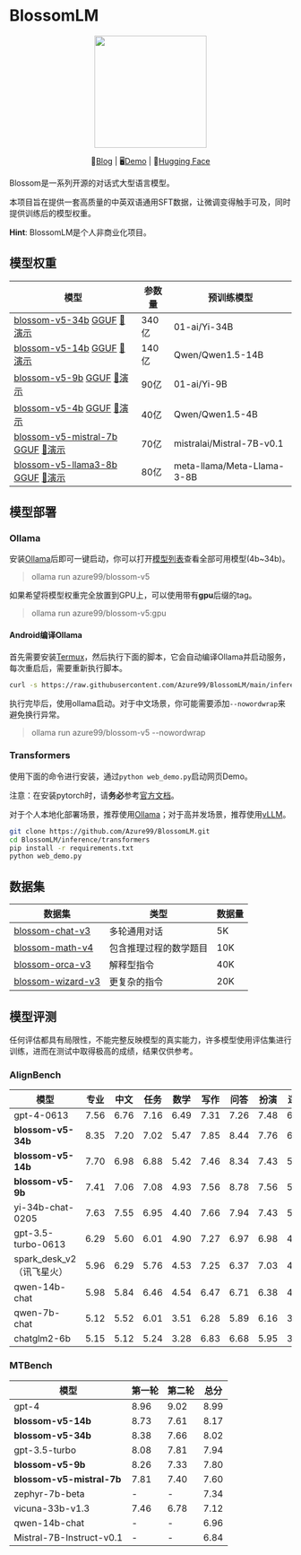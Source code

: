 # BlossomLM

<p align="center">
    <img src="https://www.rainng.com/wp-content/uploads/2024/04/logo-blossom.jpg" width="200"/>
<p>

<p align="center">
    📑<a href="https://www.rainng.com/blossom-llm/">Blog</a>&nbsp|&nbsp🖥️<a
        href="https://blossom-chat.com/">Demo</a>&nbsp|&nbsp🤗<a
        href="https://huggingface.co/Azure99">Hugging Face</a>
</p>

Blossom是一系列开源的对话式大型语言模型。

本项目旨在提供一套高质量的中英双语通用SFT数据，让微调变得触手可及，同时提供训练后的模型权重。

**Hint**: BlossomLM是个人非商业化项目。

## 模型权重

| 模型                                                         | 参数量 | 预训练模型                 |
| ------------------------------------------------------------ | ------ | -------------------------- |
| [blossom-v5-34b](https://huggingface.co/Azure99/blossom-v5-34b) [GGUF](https://huggingface.co/Azure99/blossom-v5-34b-gguf/tree/main) [🌼演示](https://blossom-chat.com/) | 340亿  | 01-ai/Yi-34B               |
| [blossom-v5-14b](https://huggingface.co/Azure99/blossom-v5-14b) [GGUF](https://huggingface.co/Azure99/blossom-v5-14b-gguf/tree/main) [🤗演示](https://azure99-blossom-14b-demo.hf.space/) | 140亿  | Qwen/Qwen1.5-14B           |
| [blossom-v5-9b](https://huggingface.co/Azure99/blossom-v5-9b) [GGUF](https://huggingface.co/Azure99/blossom-v5-9b-gguf/tree/main) [🤗演示](https://azure99-blossom-9b-demo.hf.space/) | 90亿   | 01-ai/Yi-9B                |
| [blossom-v5-4b](https://huggingface.co/Azure99/blossom-v5-4b) [GGUF](https://huggingface.co/Azure99/blossom-v5-4b-gguf/tree/main) [🤗演示](https://azure99-blossom-4b-demo.hf.space/) | 40亿   | Qwen/Qwen1.5-4B            |
| [blossom-v5-mistral-7b](https://huggingface.co/Azure99/blossom-v5-mistral-7b) [GGUF](https://huggingface.co/Azure99/blossom-v5-mistral-7b-gguf/tree/main) [🤗演示](https://azure99-blossom-mistral-7b-demo.hf.space/) | 70亿   | mistralai/Mistral-7B-v0.1  |
| [blossom-v5-llama3-8b](https://huggingface.co/Azure99/blossom-v5-llama3-8b) [GGUF](https://huggingface.co/Azure99/blossom-v5-llama3-8b-gguf) [🤗演示](https://azure99-blossom-llama3-8b-demo.hf.space/) | 80亿   | meta-llama/Meta-Llama-3-8B |

## 模型部署

### Ollama

安装[Ollama](https://ollama.com/)后即可一键启动，你可以打开[模型列表](https://ollama.com/azure99/blossom-v5)查看全部可用模型(4b~34b)。

> ollama run azure99/blossom-v5

如果希望将模型权重完全放置到GPU上，可以使用带有**gpu**后缀的tag。

> ollama run azure99/blossom-v5:gpu

#### Android编译Ollama

首先需要安装[Termux](https://termux.dev/en/)，然后执行下面的脚本，它会自动编译Ollama并启动服务，每次重启后，需要重新执行脚本。

```bash
curl -s https://raw.githubusercontent.com/Azure99/BlossomLM/main/inference/ollama/termux.sh | bash
```

执行完毕后，使用ollama启动。对于中文场景，你可能需要添加`--nowordwrap`来避免换行异常。

> ollama run azure99/blossom-v5 --nowordwrap

### Transformers

使用下面的命令进行安装，通过`python web_demo.py`启动网页Demo。

注意：在安装pytorch时，请**务必**参考[官方文档](https://pytorch.org/get-started/locally/)。

对于个人本地化部署场景，推荐使用[Ollama](https://ollama.com/)；对于高并发场景，推荐使用[vLLM](https://docs.vllm.ai/en/latest/)。

```bash
git clone https://github.com/Azure99/BlossomLM.git
cd BlossomLM/inference/transformers
pip install -r requirements.txt
python web_demo.py
```

## 数据集

| 数据集                                                       | 类型                   | 数据量 |
| ------------------------------------------------------------ | ---------------------- | ------ |
| [blossom-chat-v3](https://huggingface.co/datasets/Azure99/blossom-chat-v3) | 多轮通用对话           | 5K     |
| [blossom-math-v4](https://huggingface.co/datasets/Azure99/blossom-math-v4) | 包含推理过程的数学题目 | 10K    |
| [blossom-orca-v3](https://huggingface.co/datasets/Azure99/blossom-orca-v3) | 解释型指令             | 40K    |
| [blossom-wizard-v3](https://huggingface.co/datasets/Azure99/blossom-wizard-v3) | 更复杂的指令           | 20K    |

## 模型评测

任何评估都具有局限性，不能完整反映模型的真实能力，许多模型使用评估集进行训练，进而在测试中取得极高的成绩，结果仅供参考。

### AlignBench

| 模型                      | 专业 | 中文 | 任务 | 数学 | 写作 | 问答 | 扮演 | 逻辑 | 推理 | 语言 | 总分 |
| ------------------------- | ---- | ---- | ---- | ---- | ---- | ---- | ---- | ---- | ---- | ---- | ---- |
| gpt-4-0613                | 7.56 | 6.76 | 7.16 | 6.49 | 7.31 | 7.26 | 7.48 | 6.33 | 6.41 | 7.25 | 6.83 |
| **blossom-v5-34b**        | 8.35 | 7.20 | 7.02 | 5.47 | 7.85 | 8.44 | 7.76 | 6.09 | 5.78 | 7.77 | 6.78 |
| **blossom-v5-14b**        | 7.70 | 6.98 | 6.88 | 5.42 | 7.46 | 8.34 | 7.43 | 5.83 | 5.63 | 7.47 | 6.55 |
| **blossom-v5-9b**         | 7.41 | 7.06 | 7.08 | 4.93 | 7.56 | 8.78 | 7.56 | 5.42 | 5.18 | 7.57 | 6.38 |
| yi-34b-chat-0205          | 7.63 | 7.55 | 6.95 | 4.40 | 7.66 | 7.94 | 7.43 | 5.76 | 5.08 | 7.53 | 6.30 |
| gpt-3.5-turbo-0613        | 6.29 | 5.60 | 6.01 | 4.90 | 7.27 | 6.97 | 6.98 | 4.79 | 4.85 | 6.52 | 5.68 |
| spark_desk_v2（讯飞星火） | 5.96 | 6.29 | 5.76 | 4.53 | 7.25 | 6.37 | 7.03 | 4.62 | 4.58 | 6.44 | 5.51 |
| qwen-14b-chat             | 5.98 | 5.84 | 6.46 | 4.54 | 6.47 | 6.71 | 6.38 | 4.50 | 4.52 | 6.31 | 5.41 |
| qwen-7b-chat              | 5.12 | 5.52 | 6.01 | 3.51 | 6.28 | 5.89 | 6.16 | 3.80 | 3.65 | 5.83 | 4.74 |
| chatglm2-6b               | 5.15 | 5.12 | 5.24 | 3.28 | 6.83 | 6.68 | 5.95 | 3.35 | 3.31 | 5.83 | 4.57 |

### MTBench

| 模型                      | 第一轮 | 第二轮 | 总分 |
| ------------------------- | ------ | ------ | ---- |
| gpt-4                     | 8.96   | 9.02   | 8.99 |
| **blossom-v5-14b**        | 8.73   | 7.61   | 8.17 |
| **blossom-v5-34b**        | 8.38   | 7.66   | 8.02 |
| gpt-3.5-turbo             | 8.08   | 7.81   | 7.94 |
| **blossom-v5-9b**         | 8.26   | 7.33   | 7.80 |
| **blossom-v5-mistral-7b** | 7.81   | 7.40   | 7.60 |
| zephyr-7b-beta            | -      | -      | 7.34 |
| vicuna-33b-v1.3           | 7.46   | 6.78   | 7.12 |
| qwen-14b-chat             | -      | -      | 6.96 |
| Mistral-7B-Instruct-v0.1  | -      | -      | 6.84 |
